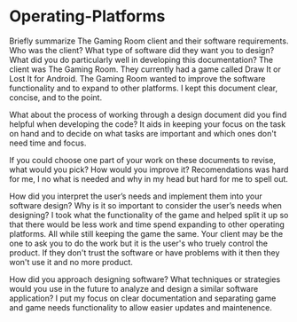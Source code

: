 # Operating-Platforms

Briefly summarize The Gaming Room client and their software requirements. Who was the client? What type of software did they want you to design? What did you do particularly well in developing this documentation?
The client was The Gaming Room. They currently had a game called Draw It or Lost It for Android. The Gaming Room wanted to improve the software functionality and to expand to other platforms. I kept this document clear, concise, and to the point.

What about the process of working through a design document did you find helpful when developing the code?
It aids in keeping your focus on the task on hand and to decide on what tasks are important and which ones don't need time and focus.

If you could choose one part of your work on these documents to revise, what would you pick? How would you improve it?
Recomendations was hard for me, I no what is needed and why in my head but hard for me to spell out.

How did you interpret the user’s needs and implement them into your software design? Why is it so important to consider the user’s needs when designing?
I took what the functionality of the game and helped split it up so that there would be less work and time spend expanding to other operating platforms. All while still keeping the game the same. Your client may be the one to ask you to do the work but it is the user's who truely control the product. If they don't trust the software or have problems with it then they won't use it and no more product.

How did you approach designing software? What techniques or strategies would you use in the future to analyze and design a similar software application?
I put my focus on clear documentation and separating game and game needs functionality to allow easier updates and maintenence.
